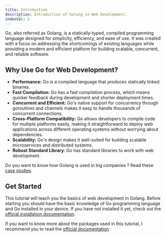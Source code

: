 ```yaml
---
title: Introduction
description: Introduction of Golang in Web Development.
indexVal: 1
---
```


Go, also referred as Golang, is a statically-typed, compiled programming language designed for simplicity, efficiency, and ease of use. It was created with a focus on addressing the shortcomings of existing languages while providing a modern and efficient platform for building scalable, concurrent, and reliable software.

## Why Use Go for Web Development?
- **Performance:** Go is a compiled language that produces statically linked binaries.
 - **Fast Compilation:** Go has a fast compilation process, which means quicker feedback during development and shorter deployment times.
 - **Concurrent and Efficient:** Go's native support for concurrency through goroutines and channels makes it easy to handle thousands of concurrent connections.
 - **Cross-Platform Compatibility:** Go allows developers to compile code for multiple platforms easily, making it straightforward to deploy web applications across different operating systems without worrying about dependencies.
 - **Scalability:** Go's design makes it well-suited for building scalable microservices and distributed systems.
 - **Robust Standard Library**: Go has standard libraries to work with web development.

Do you want to know how Golang is used in big companies ? Read these [case studies](https://go.dev/solutions/case-studies).

## Get Started

This tutorial will teach you the basics of web development in Golang.
Before starting you should have the basic knowledge of Go programming language and Go installed in your device.
If you have not installed it yet, check out the [official installation documentation](https://go.dev/doc/install).

If you want to know more about the packages used in this tutorial, I recommend you to read the [official documentation](https://pkg.go.dev/std).



